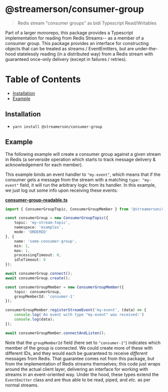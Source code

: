 # @streamerson/consumer-group

> Redis stream "consumer groups" as bidi Typescript Read/Writables

Part of a larger monorepo, this package provides a Typescript implementation for reading from Redis Streams-- as a member of a consumer group.  This package provides an interface for constructing objects that can be treated as streams / EventEmitters, but are under-the-hood statelessly reading (in a distributed way) from a Redis stream with guaranteed once-only delivery (except in failures / retries).

# Table of Contents
<!-- START doctoc generated TOC please keep comment here to allow auto update -->
<!-- DON'T EDIT THIS SECTION, INSTEAD RE-RUN doctoc TO UPDATE -->

- [Installation](#installation)
- [Example](#example)

<!-- END doctoc generated TOC please keep comment here to allow auto update -->

## Installation

- `yarn install @streamerson/consumer-group`

## Example

The following example will create a consumer group against a given stream in Redis (a serverside operation which starts to track message delivery & acknowledgement for each member).

This example binds an event handler to `"my-event"`, which means that if the consumer gets a message from the stream with a matching `type: "my-event"` field, it will run the arbitrary logic from its handler.  In this example, we just log out some info upon receiving these events:

<!-- BEGIN-CODE: ../examples/consumers/groups/consumer-group-readable.ts -->
[**consumer-group-readable.ts**](../examples/consumers/groups/consumer-group-readable.ts)
```typescript
import { ConsumerGroupTopic, ConsumerGroupMember } from '@streamerson/consumer-group';

const consumerGroup = new ConsumerGroupTopic({
    topic: 'my-stream-topic',
    namespace: 'examples',
    mode: 'ORDERED'
}, {
    name: 'some-consumer-group',
    min: 1,
    max: 1,
    processingTimeout: 0,
    idleTimeout: 0
});

await consumerGroup.connect();
await consumerGroup.create();

const consumerGroupMember = new ConsumerGroupMember({
    topic: consumerGroup,
    groupMemberId: 'consumer-1'
});

consumerGroupMember.registerStreamEvent('my-event', (data) => {
    console.log('An event with type "my-event" was received:')
    console.log(data);
});

await consumerGroupMember.connectAndListen();
```
<!-- END-CODE: ../examples/consumers/groups/consumer-group-readable.ts -->

Note that the `groupMemberId` field (here set to `"consumer-1"`) indicates which member of the group is connected.  We could create more of these with different IDs, and they would each be guaranteed to receive *different* messages from Redis.  That guarantee comes not from this package, but from the implementation of Redis streams themselves; this code just wraps around the actual client layer, delivering an interface for working with streams in an event-oriented way.  Under the hood, these types extend the `EventEmitter` class and are thus able to be read, piped, and *etc.* as per normal streams.